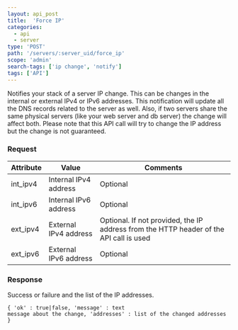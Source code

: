 ```yaml
---
layout: api_post
title:  'Force IP'
categories:
  - api
  - server
type: 'POST'
path: '/servers/:server_uid/force_ip'
scope: 'admin'
search-tags: ['ip change', 'notify']
tags: ['API']
---
```


Notifies your stack of a server IP change. This can be changes in the internal or external IPv4 or IPv6 addresses. This notification will update all the DNS records related to the server as well. Also, if two servers share the same physical servers (like your web server and db server) the change will affect both.
Please note that this API call will try to change the IP address but the change is not guaranteed.

### Request

<table class="table table-bordered table-striped">
	<thead>
		<tr>
			<th>Attribute</th>
			<th>Value</th>
			<th>Comments</th>
		</tr>
  </thead>
	<tbody>
		<tr><td>int_ipv4</td><td>Internal IPv4 address</td><td>Optional</td></tr>
		<tr><td>int_ipv6</td><td>Internal IPv6 address</td><td>Optional</td></tr>
		<tr><td>ext_ipv4</td><td>External IPv4 address</td><td>Optional. If not provided, the IP address from the HTTP header of the API call is used</td></tr>
		<tr><td>ext_ipv6</td><td>External IPv6 address</td><td>Optional</td></tr>
	</tbody>
</table>

### Response

Success or failure and the list of the IP addresses.

<code class="inline-code">{
	'ok' : true|false,
	'message' : text message about the change,
	'addresses' : list of the changed addresses
}</code>